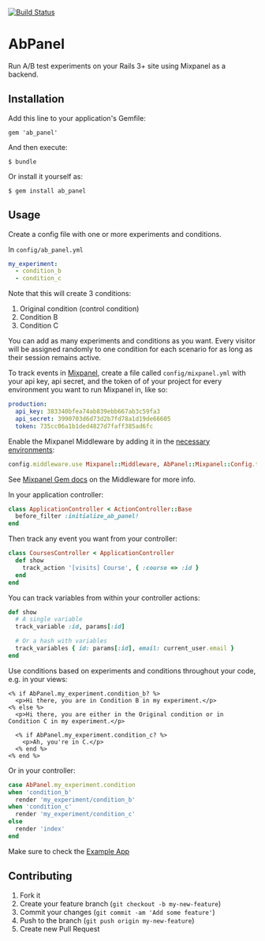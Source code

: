 [![Build Status](https://travis-ci.org/Springest/ab_panel.png?branch=master)](https://travis-ci.org/Springest/ab_panel)

# AbPanel

Run A/B test experiments on your Rails 3+ site using Mixpanel as a backend.

## Installation

Add this line to your application's Gemfile:

    gem 'ab_panel'

And then execute:

    $ bundle

Or install it yourself as:

    $ gem install ab_panel

## Usage

Create a config file with one or more experiments and conditions.

In `config/ab_panel.yml`

```yaml
my_experiment:
  - condition_b
  - condition_c
```

Note that this will create 3 conditions:

  1. Original condition (control condition)
  2. Condition B
  3. Condition C

You can add as many experiments and conditions as you want. Every visitor
will be assigned randomly to one condition for each scenario for as long as
their session remains active.

To track events in [Mixpanel](https://mixpanel.com), create a file called
`config/mixpanel.yml` with your api key, api secret, and the token of of your
project for every environment you want to run Mixpanel in, like so:

```yaml
production:
  api_key: 383340bfea74ab839ebb667ab3c59fa3
  api_secret: 3990703d6d73d2b7fd78a1d19de66605
  token: 735cc06a1b1ded4827d7faff385ad6fc
```

Enable the Mixpanel Middleware by adding it in the [necessary environments](example/config/environments/production.rb#L68):

```ruby
config.middleware.use Mixpanel::Middleware, AbPanel::Mixpanel::Config.token, persist: true
```

See [Mixpanel Gem docs](https://github.com/zevarito/mixpanel#rack-middleware) on the Middleware for more info.

In your application controller:

```ruby
class ApplicationController < ActionController::Base
  before_filter :initialize_ab_panel!
end
```

Then track any event you want from your controller:

```ruby
class CoursesController < ApplicationController
  def show
    track_action '[visits] Course', { :course => :id }
  end
end
```

You can track variables from within your controller actions:

```ruby
def show
  # A single variable
  track_variable :id, params[:id]

  # Or a hash with variables
  track_variables { id: params[:id], email: current_user.email }
end
```

Use conditions based on experiments and conditions throughout your code, e.g. in your views:

```erb
<% if AbPanel.my_experiment.condition_b? %>
  <p>Hi there, you are in Condition B in my experiment.</p>
<% else %>
  <p>Hi there, you are either in the Original condition or in Condition C in my experiment.</p>

  <% if AbPanel.my_experiment.condition_c? %>
    <p>Ah, you're in C.</p>
  <% end %>
<% end %>
```

Or in your controller:

```ruby
case AbPanel.my_experiment.condition
when 'condition_b'
  render 'my_experiment/condition_b'
when 'condition_c'
  render 'my_experiment/condition_c'
else
  render 'index'
end
```

Make sure to check the [Example App](https://github.com/Springest/ab_panel/tree/master/example)

## Contributing

1. Fork it
2. Create your feature branch (`git checkout -b my-new-feature`)
3. Commit your changes (`git commit -am 'Add some feature'`)
4. Push to the branch (`git push origin my-new-feature`)
5. Create new Pull Request
